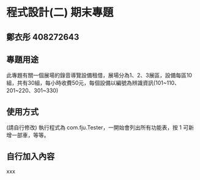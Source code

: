 # 程式設計(二) 期末專題
## 鄭衣彤 408272643 

## 專題用途
此專題有關一個展場的錄音導覽設備租借，展場分為1、2、3展區，設備每區10組，共有30組，每小時收費50元，每個設備以編號為辨識資訊(101~110、201~220、301~330)


## 使用方式
(請自行修改) 執行程式為 com.fju.Tester，一開始會列出所有功能表，按 1 可新增一部車，等等。

## 自行加入內容
xxx
